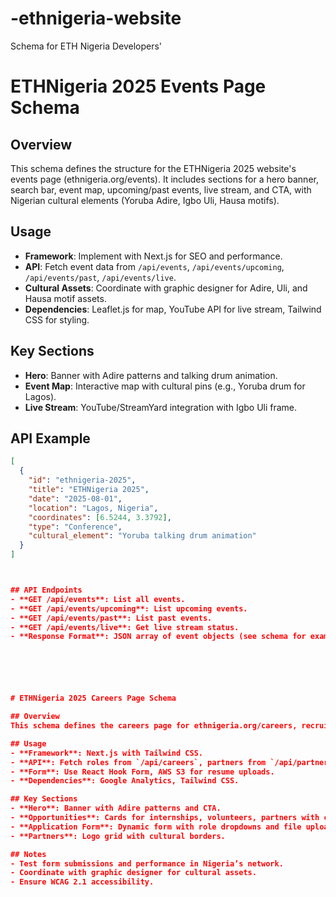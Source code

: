 # -ethnigeria-website
Schema for ETH Nigeria Developers'
# ETHNigeria 2025 Events Page Schema

## Overview
This schema defines the structure for the ETHNigeria 2025 website's events page (ethnigeria.org/events). It includes sections for a hero banner, search bar, event map, upcoming/past events, live stream, and CTA, with Nigerian cultural elements (Yoruba Adire, Igbo Uli, Hausa motifs).

## Usage
- **Framework**: Implement with Next.js for SEO and performance.
- **API**: Fetch event data from `/api/events`, `/api/events/upcoming`, `/api/events/past`, `/api/events/live`.
- **Cultural Assets**: Coordinate with graphic designer for Adire, Uli, and Hausa motif assets.
- **Dependencies**: Leaflet.js for map, YouTube API for live stream, Tailwind CSS for styling.

## Key Sections
- **Hero**: Banner with Adire patterns and talking drum animation.
- **Event Map**: Interactive map with cultural pins (e.g., Yoruba drum for Lagos).
- **Live Stream**: YouTube/StreamYard integration with Igbo Uli frame.

## API Example
```json
[
  {
    "id": "ethnigeria-2025",
    "title": "ETHNigeria 2025",
    "date": "2025-08-01",
    "location": "Lagos, Nigeria",
    "coordinates": [6.5244, 3.3792],
    "type": "Conference",
    "cultural_element": "Yoruba talking drum animation"
  }
]



## API Endpoints
- **GET /api/events**: List all events.
- **GET /api/events/upcoming**: List upcoming events.
- **GET /api/events/past**: List past events.
- **GET /api/events/live**: Get live stream status.
- **Response Format**: JSON array of event objects (see schema for example).






# ETHNigeria 2025 Careers Page Schema

## Overview
This schema defines the careers page for ethnigeria.org/careers, recruiting interns, volunteers, and showcasing partner opportunities with Nigerian cultural elements (Adire, Uli, Hausa motifs).

## Usage
- **Framework**: Next.js with Tailwind CSS.
- **API**: Fetch roles from `/api/careers`, partners from `/api/partners`, submit applications to `/api/careers/apply`.
- **Form**: Use React Hook Form, AWS S3 for resume uploads.
- **Dependencies**: Google Analytics, Tailwind CSS.

## Key Sections
- **Hero**: Banner with Adire patterns and CTA.
- **Opportunities**: Cards for internships, volunteers, partners with cultural animations.
- **Application Form**: Dynamic form with role dropdowns and file uploads.
- **Partners**: Logo grid with cultural borders.

## Notes
- Test form submissions and performance in Nigeria’s network.
- Coordinate with graphic designer for cultural assets.
- Ensure WCAG 2.1 accessibility.
